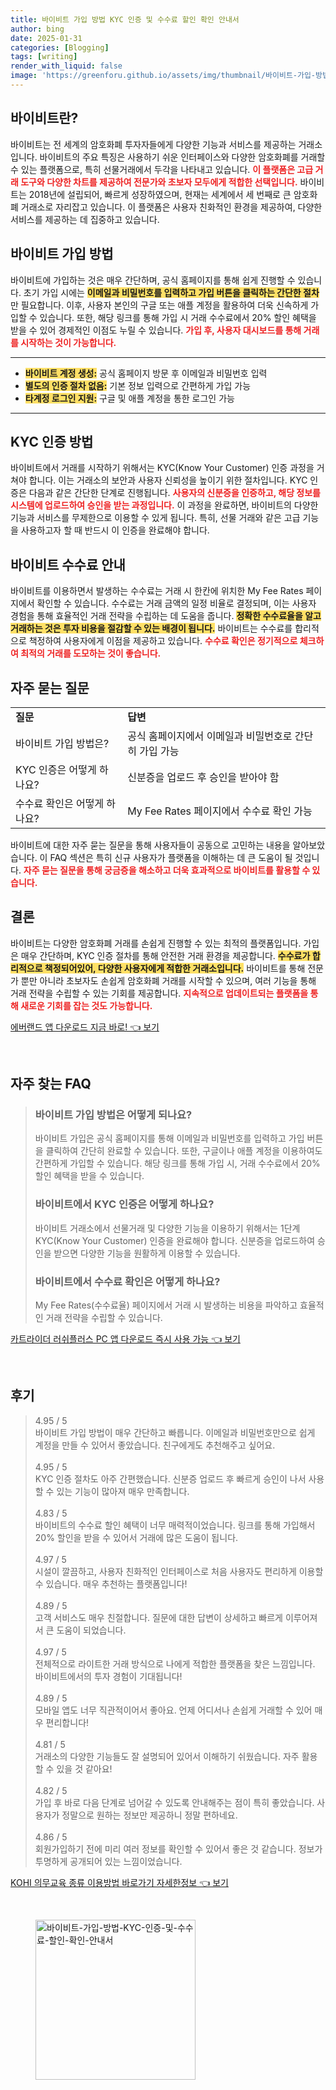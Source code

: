```yaml
---
title: 바이비트 가입 방법 KYC 인증 및 수수료 할인 확인 안내서
author: bing
date: 2025-01-31
categories: [Blogging]
tags: [writing]
render_with_liquid: false
image: 'https://greenforu.github.io/assets/img/thumbnail/바이비트-가입-방법-KYC-인증-및-수수료-할인-확인-안내서.webp'
---
```



<h2 id='바이비트란'>바이비트란?</h2>

<p>바이비트는 전 세계의 암호화폐 투자자들에게 다양한 기능과 서비스를 제공하는 거래소입니다. 바이비트의 주요 특징은 사용하기 쉬운 인터페이스와 다양한 암호화폐를 거래할 수 있는 플랫폼으로, 특히 선물거래에서 두각을 나타내고 있습니다. <b><span style="color: #ee2323;">이 플랫폼은 고급 거래 도구와 다양한 차트를 제공하여 전문가와 초보자 모두에게 적합한 선택입니다.</span></b> 바이비트는 2018년에 설립되어, 빠르게 성장하였으며, 현재는 세계에서 세 번째로 큰 암호화폐 거래소로 자리잡고 있습니다. 이 플랫폼은 사용자 친화적인 환경을 제공하여, 다양한 서비스를 제공하는 데 집중하고 있습니다.</p>

<h2 id='바이비트 가입 방법'>바이비트 가입 방법</h2>

<p>바이비트에 가입하는 것은 매우 간단하며, 공식 홈페이지를 통해 쉽게 진행할 수 있습니다. 초기 가입 시에는 <b><span style="background-color: #ffe066;">이메일과 비밀번호를 입력하고 가입 버튼을 클릭하는 간단한 절차</span></b>만 필요합니다. 이후, 사용자 본인의 구글 또는 애플 계정을 활용하여 더욱 신속하게 가입할 수 있습니다. 또한, 해당 링크를 통해 가입 시 거래 수수료에서 20% 할인 혜택을 받을 수 있어 경제적인 이점도 누릴 수 있습니다. <b><span style="color: #ee2323;">가입 후, 사용자 대시보드를 통해 거래를 시작하는 것이 가능합니다.</span></b></p>

<hr />

<ul>
    <li><b><span style="background-color: #ffe066;">바이비트 계정 생성:</span></b> 공식 홈페이지 방문 후 이메일과 비밀번호 입력</li>
    <li><b><span style="background-color: #ffe066;">별도의 인증 절차 없음:</span></b> 기본 정보 입력으로 간편하게 가입 가능</li>
    <li><b><span style="background-color: #ffe066;">타계정 로그인 지원:</span></b> 구글 및 애플 계정을 통한 로그인 가능</li>
</ul>

<hr />

<h2 id='KYC 인증 방법'>KYC 인증 방법</h2>

<p>바이비트에서 거래를 시작하기 위해서는 KYC(Know Your Customer) 인증 과정을 거쳐야 합니다. 이는 거래소의 보안과 사용자 신뢰성을 높이기 위한 절차입니다. KYC 인증은 다음과 같은 간단한 단계로 진행됩니다. <b><span style="color: #ee2323;">사용자의 신분증을 인증하고, 해당 정보를 시스템에 업로드하여 승인을 받는 과정입니다.</span></b> 이 과정을 완료하면, 바이비트의 다양한 기능과 서비스를 무제한으로 이용할 수 있게 됩니다. 특히, 선물 거래와 같은 고급 기능을 사용하고자 할 때 반드시 이 인증을 완료해야 합니다.</p>

<h2 id='바이비트 수수료 안내'>바이비트 수수료 안내</h2>

<p>바이비트를 이용하면서 발생하는 수수료는 거래 시 한칸에 위치한 My Fee Rates 페이지에서 확인할 수 있습니다. 수수료는 거래 금액의 일정 비율로 결정되며, 이는 사용자 경험을 통해 효율적인 거래 전략을 수립하는 데 도움을 줍니다. <b><span style="background-color: #ffe066;">정확한 수수료율을 알고 거래하는 것은 투자 비용을 절감할 수 있는 배경이 됩니다.</span></b> 바이비트는 수수료를 합리적으로 책정하여 사용자에게 이점을 제공하고 있습니다. <b><span style="color: #ee2323;">수수료 확인은 정기적으로 체크하여 최적의 거래를 도모하는 것이 좋습니다.</span></b></p>

<h2 id='자주 묻는 질문'>자주 묻는 질문</h2>

<table>
    <tr>
        <td><b>질문</b></td>
        <td><b>답변</b></td>
    </tr>
    <tr>
        <td>바이비트 가입 방법은?</td>
        <td>공식 홈페이지에서 이메일과 비밀번호로 간단히 가입 가능</td>
    </tr>
    <tr>
        <td>KYC 인증은 어떻게 하나요?</td>
        <td>신분증을 업로드 후 승인을 받아야 함</td>
    </tr>
    <tr>
        <td>수수료 확인은 어떻게 하나요?</td>
        <td>My Fee Rates 페이지에서 수수료 확인 가능</td>
    </tr>
</table>

<p>바이비트에 대한 자주 묻는 질문을 통해 사용자들이 공동으로 고민하는 내용을 알아보았습니다. 이 FAQ 섹션은 특히 신규 사용자가 플랫폼을 이해하는 데 큰 도움이 될 것입니다. <b><span style="color: #ee2323;">자주 묻는 질문을 통해 궁금증을 해소하고 더욱 효과적으로 바이비트를 활용할 수 있습니다.</span></b></p>

<h2 id='결론'>결론</h2>

<p>바이비트는 다양한 암호화폐 거래를 손쉽게 진행할 수 있는 최적의 플랫폼입니다. 가입은 매우 간단하며, KYC 인증 절차를 통해 안전한 거래 환경을 제공합니다. <b><span style="background-color: #ffe066;">수수료가 합리적으로 책정되어있어, 다양한 사용자에게 적합한 거래소입니다.</span></b> 바이비트를 통해 전문가 뿐만 아니라 초보자도 손쉽게 암호화폐 거래를 시작할 수 있으며, 여러 기능을 통해 거래 전략을 수립할 수 있는 기회를 제공합니다. <b><span style="color: #ee2323;">지속적으로 업데이트되는 플랫폼을 통해 새로운 기회를 잡는 것도 가능합니다.</span></b></p>


<p><a class="click-button" title="에버랜드 앱 다운로드 지금 바로!" href="https://greenforu.github.io/posts/%EC%97%90%EB%B2%84%EB%9E%9C%EB%93%9C-%EC%95%B1-%EB%8B%A4%EC%9A%B4%EB%A1%9C%EB%93%9C-%EC%A7%80%EA%B8%88-%EB%B0%94%EB%A1%9C!/" rel="dofollow">에버랜드 앱 다운로드 지금 바로! 👈 보기</a></p><br>
<h2 id='자주_찾는_FAQ'>자주 찾는 FAQ</h2>
<div itemscope="" itemtype="https://schema.org/FAQPage"> 
<blockquote> 
<div itemscope="" itemprop="mainEntity" itemtype="https://schema.org/Question"> 
<h3 itemprop="name">바이비트 가입 방법은 어떻게 되나요?</h3> 
<div itemscope="" itemprop="acceptedAnswer" itemtype="https://schema.org/Answer"> 
<span itemprop="text"> 
<p>바이비트 가입은 공식 홈페이지를 통해 이메일과 비밀번호를 입력하고 가입 버튼을 클릭하여 간단히 완료할 수 있습니다. 또한, 구글이나 애플 계정을 이용하여도 간편하게 가입할 수 있습니다. 해당 링크를 통해 가입 시, 거래 수수료에서 20% 할인 혜택을 받을 수 있습니다.</p> 
</span> 
</div> 
</div> 

<div itemscope="" itemprop="mainEntity" itemtype="https://schema.org/Question"> 
<h3 itemprop="name">바이비트에서 KYC 인증은 어떻게 하나요?</h3> 
<div itemscope="" itemprop="acceptedAnswer" itemtype="https://schema.org/Answer"> 
<span itemprop="text"> 
<p>바이비트 거래소에서 선물거래 및 다양한 기능을 이용하기 위해서는 1단계 KYC(Know Your Customer) 인증을 완료해야 합니다. 신분증을 업로드하여 승인을 받으면 다양한 기능을 원활하게 이용할 수 있습니다.</p> 
</span> 
</div> 
</div> 

<div itemscope="" itemprop="mainEntity" itemtype="https://schema.org/Question"> 
<h3 itemprop="name">바이비트에서 수수료 확인은 어떻게 하나요?</h3> 
<div itemscope="" itemprop="acceptedAnswer" itemtype="https://schema.org/Answer"> 
<span itemprop="text"> 
<p>My Fee Rates(수수료율) 페이지에서 거래 시 발생하는 비용을 파악하고 효율적인 거래 전략을 수립할 수 있습니다.</p> 
</span> 
</div> 
</div> 
</blockquote> 
</div>
<p><a class="click-button" title="카트라이더 러쉬플러스 PC 앱 다운로드 즉시 사용 가능" href="https://greenforu.github.io/posts/%EC%B9%B4%ED%8A%B8%EB%9D%BC%EC%9D%B4%EB%8D%94-%EB%9F%AC%EC%89%AC%ED%94%8C%EB%9F%AC%EC%8A%A4-PC-%EC%95%B1-%EB%8B%A4%EC%9A%B4%EB%A1%9C%EB%93%9C-%EC%A6%89%EC%8B%9C-%EC%82%AC%EC%9A%A9-%EA%B0%80%EB%8A%A5/" rel="dofollow">카트라이더 러쉬플러스 PC 앱 다운로드 즉시 사용 가능 👈 보기</a></p><br>
<h2 id='후기'>후기</h2>
<div itemscope itemtype="https://schema.org/Product">
  <blockquote>
  <div itemprop="review" itemscope itemtype="https://schema.org/Review">
      <div itemprop="reviewRating" itemscope itemtype="https://schema.org/Rating"> <span itemprop="ratingValue">4.95</span> / <span itemprop="bestRating">5</span> </div>
      <span itemprop="reviewBody">바이비트 가입 방법이 매우 간단하고 빠릅니다. 이메일과 비밀번호만으로 쉽게 계정을 만들 수 있어서 좋았습니다. 친구에게도 추천해주고 싶어요.</span>
  </div>
  <br>
  <div itemprop="review" itemscope itemtype="https://schema.org/Review">
      <div itemprop="reviewRating" itemscope itemtype="https://schema.org/Rating"> <span itemprop="ratingValue">4.95</span> / <span itemprop="bestRating">5</span> </div>
      <span itemprop="reviewBody">KYC 인증 절차도 아주 간편했습니다. 신분증 업로드 후 빠르게 승인이 나서 사용할 수 있는 기능이 많아져 매우 만족합니다.</span>
  </div>
  <br>
  <div itemprop="review" itemscope itemtype="https://schema.org/Review">
      <div itemprop="reviewRating" itemscope itemtype="https://schema.org/Rating"> <span itemprop="ratingValue">4.83</span> / <span itemprop="bestRating">5</span> </div>
      <span itemprop="reviewBody">바이비트의 수수료 할인 혜택이 너무 매력적이었습니다. 링크를 통해 가입해서 20% 할인을 받을 수 있어서 거래에 많은 도움이 됩니다.</span>
  </div>
  <br>
  <div itemprop="review" itemscope itemtype="https://schema.org/Review">
      <div itemprop="reviewRating" itemscope itemtype="https://schema.org/Rating"> <span itemprop="ratingValue">4.97</span> / <span itemprop="bestRating">5</span> </div>
      <span itemprop="reviewBody">시설이 깔끔하고, 사용자 친화적인 인터페이스로 처음 사용자도 편리하게 이용할 수 있습니다. 매우 추천하는 플랫폼입니다!</span>
  </div>
  <br>
  <div itemprop="review" itemscope itemtype="https://schema.org/Review">
      <div itemprop="reviewRating" itemscope itemtype="https://schema.org/Rating"> <span itemprop="ratingValue">4.89</span> / <span itemprop="bestRating">5</span> </div>
      <span itemprop="reviewBody">고객 서비스도 매우 친절합니다. 질문에 대한 답변이 상세하고 빠르게 이루어져서 큰 도움이 되었습니다.</span>
  </div>
  <br>
  <div itemprop="review" itemscope itemtype="https://schema.org/Review">
      <div itemprop="reviewRating" itemscope itemtype="https://schema.org/Rating"> <span itemprop="ratingValue">4.97</span> / <span itemprop="bestRating">5</span> </div>
      <span itemprop="reviewBody">전체적으로 라이트한 거래 방식으로 나에게 적합한 플랫폼을 찾은 느낌입니다. 바이비트에서의 투자 경험이 기대됩니다!</span>
  </div>
  <br>
  <div itemprop="review" itemscope itemtype="https://schema.org/Review">
      <div itemprop="reviewRating" itemscope itemtype="https://schema.org/Rating"> <span itemprop="ratingValue">4.89</span> / <span itemprop="bestRating">5</span> </div>
      <span itemprop="reviewBody">모바일 앱도 너무 직관적이어서 좋아요. 언제 어디서나 손쉽게 거래할 수 있어 매우 편리합니다!</span>
  </div>
  <br>
  <div itemprop="review" itemscope itemtype="https://schema.org/Review">
      <div itemprop="reviewRating" itemscope itemtype="https://schema.org/Rating"> <span itemprop="ratingValue">4.81</span> / <span itemprop="bestRating">5</span> </div>
      <span itemprop="reviewBody">거래소의 다양한 기능들도 잘 설명되어 있어서 이해하기 쉬웠습니다. 자주 활용할 수 있을 것 같아요!</span>
  </div>
  <br>
  <div itemprop="review" itemscope itemtype="https://schema.org/Review">
      <div itemprop="reviewRating" itemscope itemtype="https://schema.org/Rating"> <span itemprop="ratingValue">4.82</span> / <span itemprop="bestRating">5</span> </div>
      <span itemprop="reviewBody">가입 후 바로 다음 단계로 넘어갈 수 있도록 안내해주는 점이 특히 좋았습니다. 사용자가 정말으로 원하는 정보만 제공하니 정말 편하네요.</span>
  </div>
  <br>
  <div itemprop="review" itemscope itemtype="https://schema.org/Review">
      <div itemprop="reviewRating" itemscope itemtype="https://schema.org/Rating"> <span itemprop="ratingValue">4.86</span> / <span itemprop="bestRating">5</span> </div>
      <span itemprop="reviewBody">회원가입하기 전에 미리 여러 정보를 확인할 수 있어서 좋은 것 같습니다. 정보가 투명하게 공개되어 있는 느낌이었습니다.</span>
  </div>
  </blockquote>
</div>
<p><a class="click-button" title="KOHI 의무교육 종류 이용방법 바로가기 자세한정보" href="https://greenforu.github.io/posts/KOHI-%EC%9D%98%EB%AC%B4%EA%B5%90%EC%9C%A1-%EC%A2%85%EB%A5%98-%EC%9D%B4%EC%9A%A9%EB%B0%A9%EB%B2%95-%EB%B0%94%EB%A1%9C%EA%B0%80%EA%B8%B0-%EC%9E%90%EC%84%B8%ED%95%9C%EC%A0%95%EB%B3%B4/" rel="dofollow">KOHI 의무교육 종류 이용방법 바로가기 자세한정보 👈 보기</a></p><br>
<figure class="image"><img src="https://greenforu.github.io/assets/img/thumbnail/바이비트-가입-방법-KYC-인증-및-수수료-할인-확인-안내서.webp" alt="바이비트-가입-방법-KYC-인증-및-수수료-할인-확인-안내서" width="256" height="256"></figure>